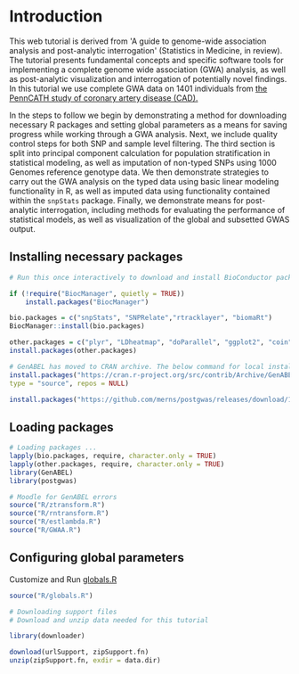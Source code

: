 # Introduction


This web tutorial is derived from 'A guide to genome-wide association analysis and post-analytic interrogation' (Statistics in Medicine, in review). The tutorial presents fundamental concepts and specific software tools for implementing a complete genome wide association (GWA) analysis, as well as post-analytic visualization and interrogation of potentially novel findings. In this tutorial we use complete GWA data on 1401 individuals from [the PennCATH study of coronary artery disease (CAD).](http://www.ncbi.nlm.nih.gov/pubmed/21239051)

In the steps to follow we begin by demonstrating a method for downloading necessary R packages and setting global parameters as a means for saving progress while working through a GWA analysis. Next, we include quality control steps for both SNP and sample level filtering. The third section is split into principal component calculation for population stratification in statistical modeling, as well as imputation of non-typed SNPs using 1000 Genomes reference genotype data. We then demonstrate strategies to carry out the GWA analysis on the typed data using basic linear modeling functionality in R, as well as imputed data using functionality contained within the `snpStats` package. Finally, we demonstrate means for post-analytic interrogation, including methods for evaluating the performance of statistical models, as well as visualization of the global and subsetted GWAS output.

## Installing necessary packages

```r
# Run this once interactively to download and install BioConductor packages and other packages.

if (!require("BiocManager", quietly = TRUE))
    install.packages("BiocManager")

bio.packages = c("snpStats", "SNPRelate","rtracklayer", "biomaRt")
BiocManager::install(bio.packages)

other.packages = c("plyr", "LDheatmap", "doParallel", "ggplot2", "coin", "igraph", "devtools", "downloader")
install.packages(other.packages)

# GenABEL has moved to CRAN archive. The below command for local installation from CRAN archive.
install.packages("https://cran.r-project.org/src/contrib/Archive/GenABEL/GenABEL_1.7-6.tar.gz", 
type = "source", repos = NULL)

install.packages("https://github.com/merns/postgwas/releases/download/1.11-2/postgwas_1.11-2.zip", repos=NULL)

```

## Loading packages

```r
# Loading packages ...
lapply(bio.packages, require, character.only = TRUE)
lapply(other.packages, require, character.only = TRUE)
library(GenABEL)
library(postgwas)

# Moodle for GenABEL errors
source("R/ztransform.R")
source("R/rntransform.R")
source("R/estlambda.R")
source("R/GWAA.R")

```


## Configuring global parameters

Customize and Run [globals.R](R/globals.R)

```r
source("R/globals.R")

# Downloading support files
# Download and unzip data needed for this tutorial

library(downloader)

download(urlSupport, zipSupport.fn)
unzip(zipSupport.fn, exdir = data.dir)

```


